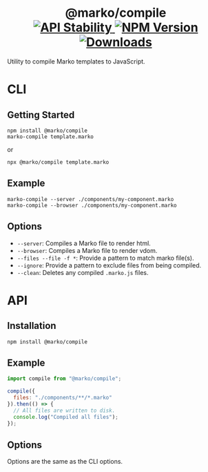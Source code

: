 <h1 align="center">
  <!-- Logo -->
  <br/>
  @marko/compile
	<br/>

  <!-- Stability -->
  <a href="https://nodejs.org/api/documentation.html#documentation_stability_index">
    <img src="https://img.shields.io/badge/stability-stable-green.svg" alt="API Stability"/>
  </a>
  <!-- NPM Version -->
  <a href="https://npmjs.org/package/@marko/compile">
    <img src="https://img.shields.io/npm/v/@marko/compile.svg" alt="NPM Version"/>
  </a>
  <!-- Downloads -->
  <a href="https://npmjs.org/package/@marko/compile">
    <img src="https://img.shields.io/npm/dm/@marko/compile.svg" alt="Downloads"/>
  </a>
</h1>

Utility to compile Marko templates to JavaScript.

# CLI

## Getting Started

```terminal
npm install @marko/compile
marko-compile template.marko
```

or

```terminal
npx @marko/compile template.marko
```

## Example

```terminal
marko-compile --server ./components/my-component.marko
marko-compile --browser ./components/my-component.marko
```

## Options

- `--server`: Compiles a Marko file to render html.
- `--browser`: Compiles a Marko file to render vdom.
- `--files --file -f *`: Provide a pattern to match marko file(s).
- `--ignore`: Provide a pattern to exclude files from being compiled.
- `--clean`: Deletes any compiled `.marko.js` files.

# API

## Installation

```terminal
npm install @marko/compile
```

## Example

```javascript
import compile from "@marko/compile";

compile({
  files: "./components/**/*.marko"
}).then(() => {
  // All files are written to disk.
  console.log("Compiled all files");
});
```

## Options

Options are the same as the CLI options.
